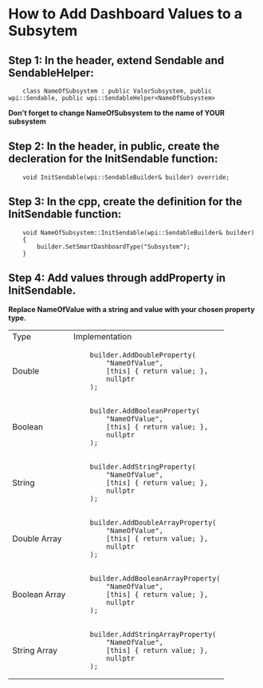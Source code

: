# How to Add Dashboard Values to a Subsytem

## Step 1: In the header, extend Sendable and SendableHelper:

```
    class NameOfSubsystem : public ValorSubsystem, public wpi::Sendable, public wpi::SendableHelper<NameOfSubsystem>
```

**Don't forget to change NameOfSubsystem to the name of YOUR subsystem**


## Step 2: In the header, in public, create the decleration for the InitSendable function:

```
    void InitSendable(wpi::SendableBuilder& builder) override;
```


## Step 3: In the cpp, create the definition for the InitSendable function:

```
    void NameOfSubsystem::InitSendable(wpi::SendableBuilder& builder)
    {
        builder.SetSmartDashboardType("Subsystem");
    }
```


## Step 4: Add values through addProperty in InitSendable. 
**Replace NameOfValue with a string and value with your chosen property type.**

<table>
<tr>
<td> Type </td> <td> Implementation </td>
</tr>
<tr>
<td> Double </td>
<td>

```
    builder.AddDoubleProperty(
        "NameOfValue",
        [this] { return value; },
        nullptr
    );
```

</td>
</tr>
<tr>
<td> Boolean </td>
<td>

```
    builder.AddBooleanProperty(
        "NameOfValue",
        [this] { return value; },
        nullptr
    );
```

</td>
</tr>
<tr>
<td> String </td>
<td>

```
    builder.AddStringProperty(
        "NameOfValue",
        [this] { return value; },
        nullptr
    );
```

</td>
</tr>
<tr>
<td> Double Array </td>
<td>

```
    builder.AddDoubleArrayProperty(
        "NameOfValue",
        [this] { return value; },
        nullptr
    );
```

</td>
</tr>
<tr>
<td> Boolean Array </td>
<td>

```
    builder.AddBooleanArrayProperty(
        "NameOfValue",
        [this] { return value; },
        nullptr
    );
```

</td>
</tr>
<tr>
<td> String Array </td>
<td>

```
    builder.AddStringArrayProperty(
        "NameOfValue",
        [this] { return value; },
        nullptr
    );
```

</td>
</tr>
</table>
